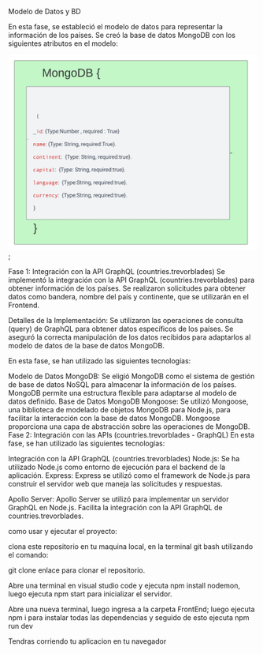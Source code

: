 Modelo de Datos y BD


En esta fase, se estableció el modelo de datos para representar la información de los países. Se creó la base de datos MongoDB con los siguientes atributos en el modelo:


![Modelo base de datos](/img/628138ce-6d34-465f-a4f5-5c617f2ee5ab.jpg);


Fase 1: Integración con la API GraphQL (countries.trevorblades)
Se implementó la integración con la API GraphQL (countries.trevorblades) para obtener información de los países. Se realizaron solicitudes para obtener datos como bandera, nombre del país y continente, que se utilizarán en el Frontend.

Detalles de la Implementación:
Se utilizaron las operaciones de consulta (query) de GraphQL para obtener datos específicos de los países.
Se aseguró la correcta manipulación de los datos recibidos para adaptarlos al modelo de datos de la base de datos MongoDB.



En esta fase, se han utilizado las siguientes tecnologías:

Modelo de Datos
MongoDB: Se eligió MongoDB como el sistema de gestión de base de datos NoSQL para almacenar la información de los países. MongoDB permite una estructura flexible para adaptarse al modelo de datos definido.
Base de Datos MongoDB
Mongoose: Se utilizó Mongoose, una biblioteca de modelado de objetos MongoDB para Node.js, para facilitar la interacción con la base de datos MongoDB. Mongoose proporciona una capa de abstracción sobre las operaciones de MongoDB.
Fase 2: Integración con las APIs (countries.trevorblades - GraphQL)
En esta fase, se han utilizado las siguientes tecnologías:

Integración con la API GraphQL (countries.trevorblades)
Node.js: Se ha utilizado Node.js como entorno de ejecución para el backend de la aplicación.
Express: Express se utilizó como el framework de Node.js para construir el servidor web que maneja las solicitudes y respuestas.

Apollo Server: Apollo Server se utilizó para implementar un servidor GraphQL en Node.js. Facilita la integración con la API GraphQL de countries.trevorblades.


como usar y ejecutar el proyecto:

clona este repositorio en tu maquina local, en la terminal git bash utilizando el comando:

git clone enlace para clonar el repositorio.


Abre una terminal en visual studio code y ejecuta npm install nodemon, luego ejecuta npm start para inicializar el servidor.

Abre una nueva terminal, luego ingresa a la carpeta FrontEnd; luego ejecuta npm i para instalar todas las dependencias y seguido de esto ejecuta npm run dev

Tendras corriendo tu aplicacion en tu navegador





